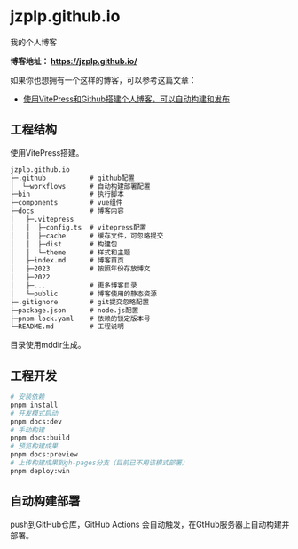 # jzplp.github.io
我的个人博客

**博客地址： https://jzplp.github.io/** 

如果你也想拥有一个这样的博客，可以参考这篇文章：
* [使用VitePress和Github搭建个人博客，可以自动构建和发布](https://jzplp.github.io/2023/blog-github.html)

## 工程结构
使用VitePress搭建。

```txt
jzplp.github.io
├─.github           # github配置
│  └─workflows      # 自动构建部署配置
├─bin               # 执行脚本
├─components        # vue组件
├─docs              # 博客内容
│   ├─.vitepress    
│   │  ├─config.ts  # vitepress配置
│   │  ├─cache      # 缓存文件，可忽略提交
│   │  ├─dist       # 构建包
│   │  └─theme      # 样式和主题
│   ├─index.md      # 博客首页
│   ├─2023          # 按照年份存放博文
│   ├─2022
│   ├─...           # 更多博客目录
│   └─public        # 博客使用的静态资源
├─.gitignore        # git提交忽略配置
├─package.json      # node.js配置
├─pnpm-lock.yaml    # 依赖的锁定版本号
└─README.md         # 工程说明
```
目录使用mddir生成。

## 工程开发
```bash
# 安装依赖
pnpm install
# 开发模式启动
pnpm docs:dev
# 手动构建
pnpm docs:build
# 预览构建成果
pnpm docs:preview
# 上传构建成果到gh-pages分支（目前已不用该模式部署）
pnpm deploy:win
```

## 自动构建部署
push到GitHub仓库，GitHub Actions 会自动触发，在GtHub服务器上自动构建并部署。
